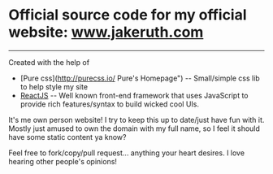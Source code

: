 # Official source code for my official website: www.jakeruth.com
---
Created with the help of
- [Pure css](http://purecss.io/ Pure's Homepage")
-- Small/simple css lib to help style my site
- [ReactJS](https://reactjs.org/)
-- Well known front-end framework that uses JavaScript to provide rich features/syntax to build wicked cool UIs.

It's me own person website! I try to keep this up to date/just have fun with it.
Mostly just amused to own the domain with my full name, so I feel it should have some static content ya know?

Feel free to fork/copy/pull request... anything your heart desires.  I love hearing other people's opinions!
